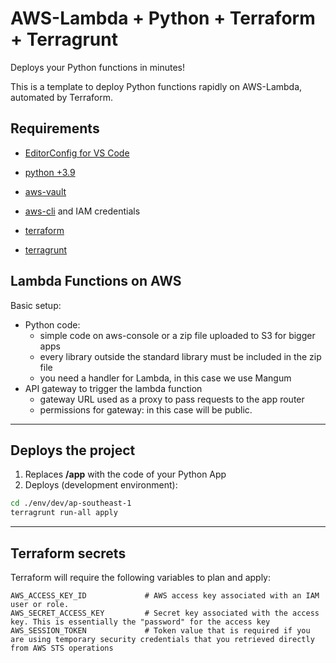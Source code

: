 # AWS-Lambda + Python + Terraform + Terragrunt

Deploys your Python functions in minutes!

This is a template to deploy Python functions rapidly on AWS-Lambda, automated by Terraform.

## Requirements
* [EditorConfig for VS Code](https://marketplace.visualstudio.com/items?itemName=EditorConfig.EditorConfig)

* [python +3.9](https://www.python.org/downloads/)

* [aws-vault](https://github.com/99designs/aws-vault)

* [aws-cli](https://docs.aws.amazon.com/cli/latest/userguide/getting-started-install.html) and IAM credentials

* [terraform](https://developer.hashicorp.com/terraform/tutorials/aws-get-started/install-cli)

* [terragrunt](https://terragrunt.gruntwork.io/docs/getting-started/install/)

## Lambda Functions on AWS
Basic setup:
* Python code:
  * simple code on aws-console or a zip file uploaded to S3 for bigger apps
  * every library outside the standard library must be included in the zip file
  * you need a handler for Lambda, in this case we use Mangum
* API gateway to trigger the lambda function
  * gateway URL used as a proxy to pass requests to the app router
  * permissions for gateway: in this case will be public.

***
## Deploys the project

1. Replaces **/app** with the code of your Python App
2. Deploys (development environment):
```sh
cd ./env/dev/ap-southeast-1
terragrunt run-all apply
```

***
## Terraform secrets

Terraform will require the following variables to plan and apply:

```hcl
AWS_ACCESS_KEY_ID             # AWS access key associated with an IAM user or role.
AWS_SECRET_ACCESS_KEY         # Secret key associated with the access key. This is essentially the "password" for the access key
AWS_SESSION_TOKEN             # Token value that is required if you are using temporary security credentials that you retrieved directly from AWS STS operations
```

